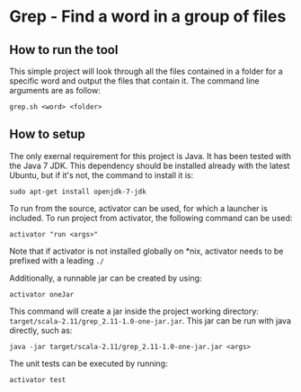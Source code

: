# Grep - Find a word in a group of files

## How to run the tool

This simple project will look through all the files contained in a folder for a specific word and output the files that contain it. The command line arguments are as follow:

`grep.sh <word> <folder>`

## How to setup

The only exernal requirement for this project is Java. It has been tested with the Java 7 JDK. This dependency should be installed already with the latest Ubuntu, but if it's not, the command to install it is: 

`sudo apt-get install openjdk-7-jdk`

To run from the source, activator can be used, for which a launcher is included. To run project from activator, the following command can be used:

`activator "run <args>"` 

Note that if activator is not installed globally on *nix, activator needs to be prefixed with a leading `./`

Additionally, a runnable jar can be created by using:

`activator oneJar` 

This command will create a jar inside the project working directory: `target/scala-2.11/grep_2.11-1.0-one-jar.jar`. This jar can be run with java directly, such as:

`java -jar target/scala-2.11/grep_2.11-1.0-one-jar.jar <args>`

The unit tests can be executed by running:

`activator test`
